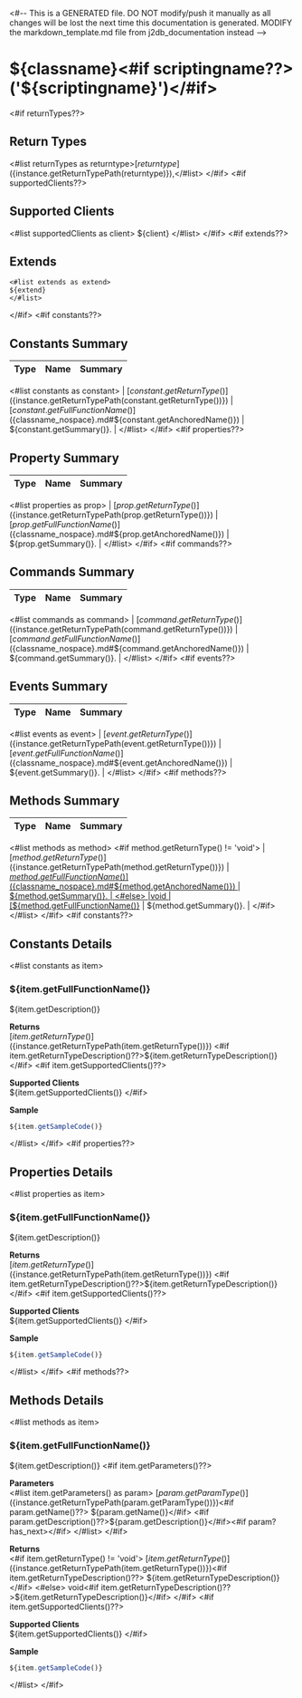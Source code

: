 <#-- This is a GENERATED file. DO NOT modify/push it manually as all changes will be lost the next time this documentation is generated. MODIFY the markdown_template.md file from j2db_documentation instead -->
# ${classname}<#if scriptingname??> ('${scriptingname}')</#if>
<#if returnTypes??>

## **Return Types**
<#list returnTypes as returntype>[${returntype}](${instance.getReturnTypePath(returntype)}),</#list>
</#if>
<#if supportedClients??>
## **Supported Clients**

<#list supportedClients as client>
    ${client}
</#list>
</#if>
<#if extends??>

## **Extends**

```
<#list extends as extend>
${extend}
</#list>
```
</#if>
<#if constants??>

## Constants Summary

| Type                                                  | Name                                          | Summary                                                          |
| ----------------------------------- | ----------------------------------------------------------------------------------- | ------------------------------------------------------------------- |
<#list constants as constant>
| [${constant.getReturnType()}](${instance.getReturnTypePath(constant.getReturnType())}) | [${constant.getFullFunctionName()}](${classname_nospace}.md#${constant.getAnchoredName()})                   | ${constant.getSummary()}.                                    |
</#list>
</#if>
<#if properties??>

## Property Summary

| Type                                                  | Name                    | Summary                                                                                                           |
| ----------------------------------- | ----------------------------------------------------------------------------------- | ------------------------------------------------------------------- |
<#list properties as prop>
| [${prop.getReturnType()}](${instance.getReturnTypePath(prop.getReturnType())}) | [${prop.getFullFunctionName()}](${classname_nospace}.md#${prop.getAnchoredName()})                   | ${prop.getSummary()}.                                    |
</#list>
</#if>
<#if commands??>

## Commands Summary

| Type                                                  | Name                    | Summary                                                                                                           |
| ----------------------------------- | ----------------------------------------------------------------------------------- | ------------------------------------------------------------------- |
<#list commands as command>
| [${command.getReturnType()}](${instance.getReturnTypePath(command.getReturnType())}) | [${command.getFullFunctionName()}](${classname_nospace}.md#${command.getAnchoredName()})                   | ${command.getSummary()}.                                    |
</#list>
</#if>
<#if events??>

## Events Summary

| Type                                                  | Name                    | Summary                                                                                                           |
| ----------------------------------- | ----------------------------------------------------------------------------------- | ------------------------------------------------------------------- |
<#list events as event>
| [${event.getReturnType()}](${instance.getReturnTypePath(event.getReturnType())}) | [${event.getFullFunctionName()}](${classname_nospace}.md#${event.getAnchoredName()})                   | ${event.getSummary()}.                                    |
</#list>
</#if>
<#if methods??>

## Methods Summary

| Type                                | Name                                                                                | Summary                                                             |
| ----------------------------------- | ----------------------------------------------------------------------------------- | ------------------------------------------------------------------- |
<#list methods as method>
<#if method.getReturnType() != 'void'>
| [${method.getReturnType()}](${instance.getReturnTypePath(method.getReturnType())}) | [${method.getFullFunctionName()}](${classname_nospace}.md#${method.getAnchoredName()})                   | ${method.getSummary()}.                                    |
<#else>
|void | [${method.getFullFunctionName()}](${classname_nospace}.md#${method.getAnchoredName()})                   | ${method.getSummary()}.                                    |
</#if>
</#list>
</#if>
<#if constants??>

## Constants Details

<#list constants as item>
### ${item.getFullFunctionName()}

${item.getDescription()}

**Returns**\
[${item.getReturnType()}](${instance.getReturnTypePath(item.getReturnType())}) <#if item.getReturnTypeDescription()??>${item.getReturnTypeDescription()}</#if>
<#if item.getSupportedClients()??>

**Supported Clients**\
${item.getSupportedClients()}
</#if>

**Sample**

```javascript
${item.getSampleCode()}
```
</#list>
</#if>
<#if properties??>

## Properties Details

<#list properties as item>
### ${item.getFullFunctionName()}

${item.getDescription()}

**Returns**\
[${item.getReturnType()}](${instance.getReturnTypePath(item.getReturnType())}) <#if item.getReturnTypeDescription()??>${item.getReturnTypeDescription()}</#if>
<#if item.getSupportedClients()??>

**Supported Clients**\
${item.getSupportedClients()}
</#if>

**Sample**

```javascript
${item.getSampleCode()}
```
</#list>
</#if>
<#if methods??>

## Methods Details
<#list methods as item>

### ${item.getFullFunctionName()}

${item.getDescription()}
<#if item.getParameters()??>

**Parameters**\
<#list item.getParameters() as param>
[${param.getParamType()}](${instance.getReturnTypePath(param.getParamType())})<#if param.getName()??> ${param.getName()}</#if> <#if param.getDescription()??>${param.getDescription()}</#if><#if param?has_next>\</#if>
</#list>
</#if>

**Returns**\
<#if item.getReturnType() != 'void'>
[${item.getReturnType()}](${instance.getReturnTypePath(item.getReturnType())})<#if item.getReturnTypeDescription()??> ${item.getReturnTypeDescription()}</#if>
<#else>
void<#if item.getReturnTypeDescription()??>${item.getReturnTypeDescription()}</#if>
</#if>
<#if item.getSupportedClients()??>

**Supported Clients**\
${item.getSupportedClients()}
</#if>

**Sample**

```javascript
${item.getSampleCode()}
```
</#list>
</#if>